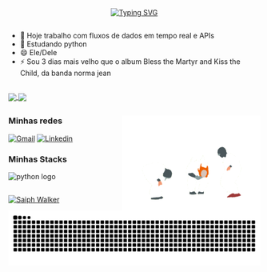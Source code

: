 <div align="center">
  <a href="https://git.io/typing-svg">
    <img src="https://readme-typing-svg.demolab.com?font=Fira+Code&weight=500&size=22&pause=1000&color=ff7bc6&center=true&vCenter=true&random=false&width=524&lines=Iae!!!+Meu+nome+é+Ruben,+seja+bem+vindo!" alt="Typing SVG">
  </a>
</div>

##

- 🔭 Hoje trabalho com fluxos de dados em tempo real e APIs
- 🌱 Estudando python
- 😄 Ele/Dele
- ⚡ Sou 3 dias mais velho que o album Bless the Martyr and Kiss the Child, da banda norma jean

##

<a href="https://github.com/RubenAngelo/">
  <img height=200 align="center" src="https://github-readme-stats.vercel.app/api?username=rubenangelo&theme=panda" />
</a>
<a href="https://github.com/RubenAngelo/">
  <img height=200 align="center" src="https://github-readme-stats.vercel.app/api/top-langs?username=rubenangelo&layout=donut&theme=panda" />
</a>

  ##

<img align="right" alt="" height="190px" src="./src/slipknot_head_banging.gif">

<h3 align="left">Minhas redes</h3>

[![Gmail](https://img.shields.io/badge/Gmail-D14836?style=for-the-badge&logo=gmail&logoColor=ff7bc6&color=black)](mailto:ruben.a.angelo@gmail.com)
[![Linkedin](https://img.shields.io/badge/LinkedIn-0077B5?style=for-the-badge&logoColor=FF00F6&color=black)](https://www.linkedin.com/in/ruben-adriel-angelo-gomes/)

<h3 align="left">Minhas Stacks</h3>

<div align="left">
  <img src="https://cdn.jsdelivr.net/gh/devicons/devicon/icons/python/python-original.svg" height="25" alt="python logo"  />
  <img width="8" />
</div>

  ##

[![Saiph Walker](https://github-readme-stats.vercel.app/api/pin/?username=rubenangelo&repo=saiph-walker&theme=panda)](https://github.com/RubenAngelo/saiph-walker)

<picture align="center">
  <source media="(prefers-color-scheme: dark)" srcset="https://raw.githubusercontent.com/RubenAngelo/RubenAngelo/output/github-contribution-grid-snake-dark.svg">
  <source media="(prefers-color-scheme: light)" srcset="https://raw.githubusercontent.com/RubenAngelo/RubenAngelo/output/github-contribution-grid-snake-dark.svg">
  <img align="center" alt="github contribution grid snake animation" src="https://raw.githubusercontent.com/RubenAngelo/RubenAngelo/output/github-contribution-grid-snake.svg">
</picture>
